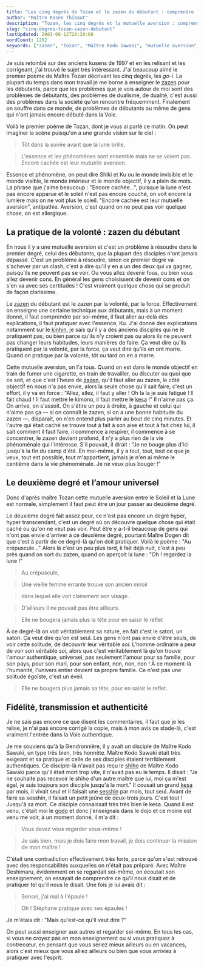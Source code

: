 ```yaml
---
title: "Les cinq degrés de Tozan et le zazen du débutant : comprendre l’aversion intérieure"
author: "Maître Kosen Thibaut"
description: "Tozan, les cinq degrés et la mutuelle aversion : comprendre le zazen du débutant dans l’enseignement de Maître Kosen."
slug: "cinq-degres-tozan-zazen-debutant"
lastUpdated: 2003-08-12T20:30:00
wordCount: 1292
keywords: ["zazen", "Tozan", "Maître Kodo Sawaki", "mutuelle aversion", "zazen du débutant", "sesshin", "kesa", "shiho", "dualiste", "pratique intérieure"]
---
```


Je suis retombé sur des anciens kusens de 1997 et en les relisant et les corrigeant, j'ai trouvé le sujet très intéressant. J'ai beaucoup aimé le premier poème de Maître Tozan décrivant les cinq degrés, les *go-i*. La plupart du temps dans mon travail je me borne à enseigner le <abbr title="Méditation assise.">zazen</abbr> pour les débutants, parce que les problèmes que je vois autour de moi sont des problèmes de débutants, des problèmes de dualisme, de dualité, c'est aussi des problèmes dans la société qu'on rencontre fréquemment. Finalement on souffre dans ce monde, de problèmes de débutants ou même de gens qui n'ont jamais encore débuté dans la Voie.

Voilà le premier poème de Tozan, dont je vous ai parlé ce matin. On peut imaginer la scène puisqu'on a une grande vision sur le ciel :

> Tôt dans la soirée avant que la lune brille,

> L'essence et les phénomènes sont ensemble mais ne se voient pas.
> Encore cachée est leur mutuelle aversion.

Essence et phénomène, on peut dire Shiki et Ku ou le monde invisible et le monde visible, le monde intérieur et le monde objectif, il y a plein de mots. La phrase que j'aime beaucoup : "Encore cachée…", puisque la lune n'est pas encore apparue et le soleil n'est pas encore couché, on voit encore la lumière mais on ne voit plus le soleil. "Encore cachée est leur mutuelle aversion", antipathie. Aversion, c'est quand on ne peut pas voir quelque chose, on est allergique.

## La pratique de la volonté : zazen du débutant

En nous il y a une mutuelle aversion et c'est un problème à résoudre dans le premier degré, celui des débutants, que la plupart des disciples n'ont jamais dépassé. C'est un problème à résoudre, sinon ce premier degré va s'achever par un clash, c'est à dire qu'il y en a un des deux qui va gagner, puisqu'ils ne peuvent pas se voir. Ou vous allez devenir fous, ou bien vous allez devenir cons. En général les gens choisissent de devenir cons et on s'en va avec ses certitudes ! C'est vraiment quelque chose qui se produit de façon clarissime.

Le <abbr title="Méditation assise.">zazen</abbr> du débutant est le zazen par la volonté, par la force. Effectivement on enseigne une certaine technique aux débutants, mais à un moment donné, il faut comprendre par soi-même, il faut aller au-delà des explications, il faut pratiquer avec l'essence, Ku. J'ai donné des explications notamment sur le <abbr title="Marche méditative lente.">kinhin</abbr>, je sais qu'il y a des anciens disciples qui ne le pratiquent pas, ou bien parce qu'ils n'y croient pas ou alors ils ne peuvent pas changer leurs habitudes, leurs manières de faire. Ça veut dire qu'ils pratiquent par la volonté, par la force, ça veut dire qu'ils en ont marre. Quand on pratique par la volonté, tôt ou tard on en a marre.

Cette mutuelle aversion, on l'a tous. Quand on est dans le monde objectif en train de fumer une cigarette, en train de travailler, ou discuter ou quoi que ce soit, et que c'est l'heure de <abbr title="Méditation assise.">zazen</abbr>, qu'il faut aller au zazen, le côté objectif en nous n'a pas envie, alors la seule chose qu'il sait faire, c'est un effort, il y va en force : "Allez, allez, il faut y aller ! Oh la la je suis fatigué ! Il fait chaud ! Il faut mettre le kimono, il faut mettre le <abbr title="Robe des nonnes et moines zen.">kesa</abbr> !" Il n'aime pas ça. On arrive, on s'assoit. On s'étire un peu à droite, à gauche et celui qui n'aime pas ça — si on connaît le zazen, si on a une bonne habitude du zazen —, disparaît, on n'en entend plus parler au bout de cinq minutes. Et l'autre qui était caché se trouve tout à fait à son aise et tout à fait chez lui, il sait comment il faut faire, il commence à respirer, il commence à se concentrer, le zazen devient profond, il n'y a plus rien de la vie phénoménale qui l'intéresse. S'il pouvait, il dirait : "Je ne bouge plus d'ici jusqu'à la fin du camp d'été. En moi-même, il y a tout, tout, tout ce que je veux, tout est possible, tout m'appartient, jamais je n'en ai même le centième dans la vie phénoménale. Je ne veux plus bouger !"

## Le deuxième degré et l’amour universel

Donc d'après maître Tozan cette mutuelle aversion entre le Soleil et la Lune est normale, simplement il faut peut être un jour passer au deuxième degré.

Le deuxième degré fait assez peur, ce n'est pas encore un degré hyper, hyper transcendant, c'est un degré où on découvre quelque chose qui était caché ou qu'on ne veut pas voir. Peut être y a-t-il beaucoup de gens qui n'ont pas envie d'arriver à ce deuxième degré, pourtant Maître Dogen dit que c'est à partir de ce degré-là qu'on doit pratiquer. Voilà le poème : "Au crépuscule…" Alors là c'est un peu plus tard, il fait déjà nuit, c'est à peu près quand on sort du zazen, quand on aperçoit la lune : "Oh ! regardez la lune !"


> Au crépuscule,

> Une vieille femme errante trouve son ancien miroir

> dans lequel elle voit clairement son visage.

> D'ailleurs il ne pouvait pas être ailleurs.

> Elle ne bougera jamais plus la tête pour en saisir le reflet

À ce degré-là on voit véritablement sa nature, en fait c'est le satori, un satori. Ça veut dire qu'on est seul. Les gens n'ont pas envie d'être seuls, de voir cette solitude, de découvrir leur véritable *soi*. L'homme ordinaire a peur de voir son véritable *soi*, alors que c'est véritablement là qu'on trouve l'amour authentique, universel, pas seulement l'amour pour sa famille, pour son pays, pour son mari, pour son enfant, non, non, non ! À ce moment-là l'humanité, l'univers entier devient sa propre famille. Ce n'est pas une solitude égoïste, c'est un éveil.

> Elle ne bougera plus jamais sa tête, pour en saisir le reflet.

## Fidélité, transmission et authenticité

Je ne sais pas encore ce que disent les commentaires, il faut que je les relise, je n'ai pas encore corrigé la copie, mais à mon avis ce stade-là, c'est vraiment l'entrée dans la Voie authentique.

Je me souviens qu'à la Gendronnière, il y avait un disciple de Maître Kodo Sawaki, un type très bien, très honnête. Maître Kodo Sawaki était très exigeant et sa pratique et celle de ses disciples étaient terriblement authentiques. Ce disciple-là n'avait pas reçu le <abbr title="Transmission du Dharma, certification d’un enseignant dans une lignée.">shiho</abbr> de Maître Kodo Sawaki parce qu'il était mort trop vite, il n'avait pas eu le temps. Il disait : "Je ne souhaite pas recevoir le shiho d'un autre maître que lui, moi ça m'est égal, je suis toujours son disciple jusqu'à la mort." Il cousait un grand <abbr title="Robe des nonnes et moines zen.">kesa</abbr> par mois, il vivait seul et il faisait une <abbr title="Littéralement : toucher l'esprit. Période de pratique intensive de zazen.">sesshin</abbr> par mois, tout seul. Avant de faire sa sesshin, il faisait un petit jeûne de deux-trois jours. C'est tout ! Jusqu'à sa mort. Ce disciple connaissait très très bien le kesa. Quand il est venu, c'était moi le <abbr title="Responsable de l'enseignement pendant zazen.">godo</abbr> et donc j'enseignais dans le dojo et ce moine est venu me voir, à un moment donné, il m'a dit :

> Vous devez vous regarder vous-même !

> Je sais bien, mais je dois faire mon travail, je dois continuer la mission de mon maître !

C'était une contradiction effectivement très forte, parce qu'on s'est retrouvé avec des responsabilités auxquelles on n'était pas préparé. Avec Maître Deshimaru, évidemment on se regardait soi-même, on écoutait son enseignement, on essayait de comprendre ce qu'il nous disait et de pratiquer tel qu'il nous le disait. Une fois je lui avais dit :

> Sensei, j'ai mal à l'épaule !

> Oh ! Stéphane pratique avec ses épaules !

Je m'étais dit : "Mais qu'est-ce qu'il veut dire ?"

On peut aussi enseigner aux autres et regarder soi-même. En tous les cas, si vous ne croyez pas en mon enseignement ou si vous pratiquez à contrecœur, en pensant que vous seriez mieux ailleurs ou en vacances, alors c'est mieux que vous alliez ailleurs ou bien que vous arriviez à pratiquer avec l'esprit.
